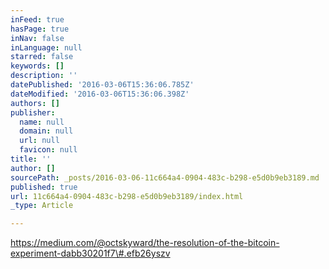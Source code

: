 ```yaml
---
inFeed: true
hasPage: true
inNav: false
inLanguage: null
starred: false
keywords: []
description: ''
datePublished: '2016-03-06T15:36:06.785Z'
dateModified: '2016-03-06T15:36:06.398Z'
authors: []
publisher:
  name: null
  domain: null
  url: null
  favicon: null
title: ''
author: []
sourcePath: _posts/2016-03-06-11c664a4-0904-483c-b298-e5d0b9eb3189.md
published: true
url: 11c664a4-0904-483c-b298-e5d0b9eb3189/index.html
_type: Article

---
```

https://medium.com/@octskyward/the-resolution-of-the-bitcoin-experiment-dabb30201f7\#.efb26yszv